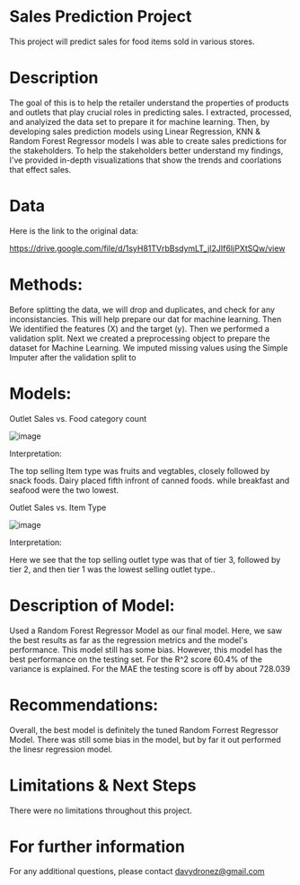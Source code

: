 # Sales Prediction Project

This project will predict sales for food items sold in various stores.

# Description

The goal of this is to help the retailer understand the properties of products and outlets that play crucial roles in predicting sales. I extracted, processed, and analyized the data set to prepare it for machine learning. Then, by developing sales prediction models using Linear Regression, KNN & Random Forest Regressor models I was able to create sales predictions for the stakeholders. To help the stakeholders better understand my findings, I've provided in-depth visualizations that show the trends and coorlations that effect sales.
# Data

Here is the link to the original data:

https://drive.google.com/file/d/1syH81TVrbBsdymLT_jl2JIf6IjPXtSQw/view

# Methods:

Before splitting the data, we will drop and duplicates, and check for any inconsistancies. 
This will help prepare our dat for machine learning.
Then We identified the features (X) and the target (y).
Then we performed a validation split.
Next we created a preprocessing object to prepare the dataset for Machine Learning.
We imputed missing values using the Simple Imputer after the validation split to 

# Models:

Outlet Sales vs. Food category count

![image](https://user-images.githubusercontent.com/117705408/210702555-0959b106-27de-4dcf-8f33-7606d8d518d5.png)


Interpretation:

The top selling Item type was fruits and vegtables, closely followed by snack
foods. Dairy placed fifth infront of canned foods. while breakfast and seafood
were the two lowest.


Outlet Sales vs. Item Type

![image](https://user-images.githubusercontent.com/117705408/210702522-b8da5291-b6f9-4d15-a08e-cd4f3ec955f0.png)



Interpretation:

Here we see that the top selling outlet type was that of tier 3, followed by tier 2, and then tier 1 was the lowest selling outlet type..

# Description of Model:

Used a Random Forest Regressor Model as our final model. 
Here, we saw the best results as far as the regression metrics and the model's performance.
This model still has some bias. However, this model has the best performance on the testing set.
For the R^2 score 60.4% of the variance is explained.
For the MAE the testing score is off by about 728.039

# Recommendations:

Overall, the best model is definitely the tuned Random Forrest Regressor Model. There was still some bias in the model, but by far it out performed the linesr regression model.

# Limitations & Next Steps
There were no limitations throughout this project.

# For further information
For any additional questions, please contact davydronez@gmail.com

